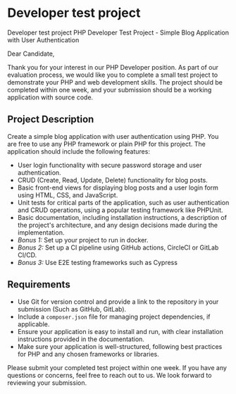 # Developer test project

Developer test project
PHP Developer Test Project - Simple Blog Application with User Authentication
  
Dear Candidate,

Thank you for your interest in our PHP Developer position. As part of
our evaluation process, we would like you to complete a small test
project to demonstrate your PHP and web development skills. The
project should be completed within one week, and your submission
should be a working application with source code.

## Project Description
  
  Create a simple blog application with user authentication using
  PHP. You are free to use any PHP framework or plain PHP for this
  project. The application should include the following features:
  
  
  * User login functionality with secure password storage and user
    authentication.
  * CRUD (Create, Read, Update, Delete) functionality for blog posts.
  * Basic front-end views for displaying blog posts and a user login form
    using HTML, CSS, and JavaScript.
  * Unit tests for critical parts of the application, such as user
    authentication and CRUD operations, using a popular testing framework
    like PHPUnit.
  * Basic documentation, including installation instructions, a
    description of the project's architecture, and any design
    decisions made during the implementation.
  * *Bonus 1:* Set up your project to run in docker.
  * *Bonus 2:* Set up a CI pipeline using GitHub actions, CircleCI or
    GitLab CI/CD.
  * *Bonus 3:* Use E2E testing frameworks such as Cypress
  
## Requirements
  
  * Use Git for version control and provide a link to the repository
    in your submission (Such as GitHub, GitLab).
  * Include a `composer.json` file for managing project dependencies, if
    applicable.
  * Ensure your application is easy to install and run, with clear
    installation instructions provided in the documentation.
  * Make sure your application is well-structured, following best
    practices for PHP and any chosen frameworks or libraries.
  
  Please submit your completed test project within one week. If you have
  any questions or concerns, feel free to reach out to us. We look
  forward to reviewing your submission.
